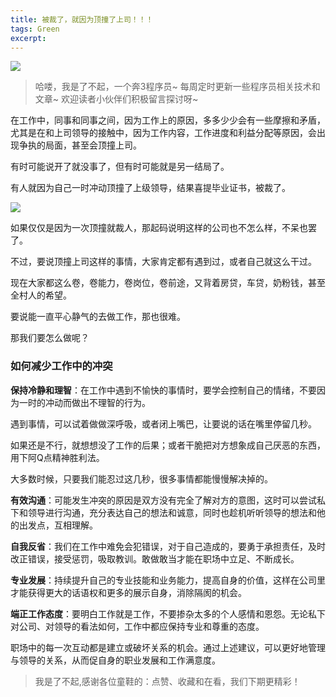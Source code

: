 ```yaml
---
title: 被裁了，就因为顶撞了上司！！！
tags: Green
excerpt: 
---
```




![](https://files.mdnice.com/user/26582/c32c7d3a-401e-4323-878f-6061c5792359.png)


>哈喽，我是了不起，一个奔3程序员~
>每周定时更新一些程序员相关技术和文章~
>欢迎读者小伙伴们积极留言探讨呀~

在工作中，同事和同事之间，因为工作上的原因，多多少少会有一些摩擦和矛盾，尤其是在和上司领导的接触中，因为工作内容，工作进度和利益分配等原因，会出现争执的局面，甚至会顶撞上司。

有时可能说开了就没事了，但有时可能就是另一结局了。

有人就因为自己一时冲动顶撞了上级领导，结果喜提毕业证书，被裁了。


![](https://files.mdnice.com/user/26582/fe499bf9-cb06-492d-aac6-d3e11d3c4a78.png)


如果仅仅是因为一次顶撞就裁人，那起码说明这样的公司也不怎么样，不呆也罢了。

不过，要说顶撞上司这样的事情，大家肯定都有遇到过，或者自己就这么干过。

现在大家都这么卷，卷能力，卷岗位，卷前途，又背着房贷，车贷，奶粉钱，甚至全村人的希望。

要说能一直平心静气的去做工作，那也很难。

那我们要怎么做呢？

### 如何减少工作中的冲突

**保持冷静和理智**：在工作中遇到不愉快的事情时，要学会控制自己的情绪，不要因为一时的冲动而做出不理智的行为。

遇到事情，可以试着做做深呼吸，或者闭上嘴巴，让要说的话在嘴里停留几秒。

如果还是不行，就想想没了工作的后果；或者干脆把对方想象成自己厌恶的东西，用下阿Q点精神胜利法。

大多数时候，只要我们能忍过这几秒，很多事情都能慢慢解决掉的。

**有效沟通**：可能发生冲突的原因是双方没有完全了解对方的意图，这时可以尝试私下和领导进行沟通，充分表达自己的想法和诚意，同时也趁机听听领导的想法和他的出发点，互相理解。

**自我反省**：我们在工作中难免会犯错误，对于自己造成的，要勇于承担责任，及时改正错误，接受惩罚，吸取教训。敢做敢当才能在职场中立足、不断成长。

**专业发展**：持续提升自己的专业技能和业务能力，提高自身的价值，这样在公司里才能获得更大的话语权和更多的展示自身，消除隔阂的机会。

**端正工作态度**：要明白工作就是工作，不要掺杂太多的个人感情和恩怨。无论私下对公司、对领导的看法如何，工作中都应保持专业和尊重的态度。


职场中的每一次互动都是建立或破坏关系的机会。通过上述建议，可以更好地管理与领导的关系，从而促自身的职业发展和工作满意度。

>我是了不起,感谢各位童鞋的：点赞、收藏和在看，我们下期更精彩！


